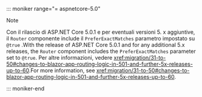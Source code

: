 ::: moniker range="= aspnetcore-5.0"

> [!NOTE]
> <span data-ttu-id="c10d4-101">Con il rilascio di ASP.NET Core 5.0.1 e per eventuali versioni 5. x aggiuntive, il `Router` componente include il `PreferExactMatches` parametro impostato su `@true` .</span><span class="sxs-lookup"><span data-stu-id="c10d4-101">With the release of ASP.NET Core 5.0.1 and for any additional 5.x releases, the `Router` component includes the `PreferExactMatches` parameter set to `@true`.</span></span> <span data-ttu-id="c10d4-102">Per altre informazioni, vedere <xref:migration/31-to-50#changes-to-blazor-app-routing-logic-in-501-and-further-5x-releases-up-to-60>.</span><span class="sxs-lookup"><span data-stu-id="c10d4-102">For more information, see <xref:migration/31-to-50#changes-to-blazor-app-routing-logic-in-501-and-further-5x-releases-up-to-60>.</span></span>

::: moniker-end
